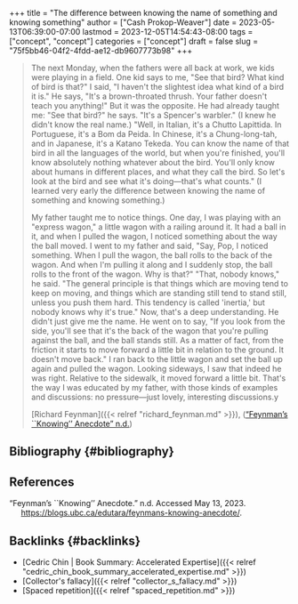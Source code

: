 +++
title = "The difference between knowing the name of something and knowing something"
author = ["Cash Prokop-Weaver"]
date = 2023-05-13T06:39:00-07:00
lastmod = 2023-12-05T14:54:43-08:00
tags = ["concept", "concept"]
categories = ["concept"]
draft = false
slug = "75f5bb46-04f2-4fdd-ae12-db9607773b98"
+++

> The next Monday, when the fathers were all back at work, we kids were playing in a field. One kid says to me, "See that bird? What kind of bird is that?" I said, "I haven't the slightest idea what kind of a bird it is." He says, "It's a brown-throated thrush. Your father doesn't teach you anything!" But it was the opposite. He had already taught me: "See that bird?" he says. "It's a Spencer's warbler." (I knew he didn't know the real name.) "Well, in Italian, it's a Chutto Lapittida. In Portuguese, it's a Bom da Peida. In Chinese, it's a Chung-long-tah, and in Japanese, it's a Katano Tekeda. You can know the name of that bird in all the languages of the world, but when you're finished, you'll know absolutely nothing whatever about the bird. You'll only know about humans in different places, and what they call the bird. So let's look at the bird and see what it's doing—that's what counts." (I learned very early the difference between knowing the name of something and knowing something.)
>
> My father taught me to notice things. One day, I was playing with an "express wagon," a little wagon with a railing around it. It had a ball in it, and when I pulled the wagon, I noticed something about the way the ball moved. I went to my father and said, "Say, Pop, I noticed something. When I pull the wagon, the ball rolls to the back of the wagon. And when I'm pulling it along and I suddenly stop, the ball rolls to the front of the wagon. Why is that?" "That, nobody knows," he said. "The general principle is that things which are moving tend to keep on moving, and things which are standing still tend to stand still, unless you push them hard. This tendency is called 'inertia,' but nobody knows why it's true." Now, that's a deep understanding. He didn't just give me the name. He went on to say, "If you look from the side, you'll see that it's the back of the wagon that you're pulling against the ball, and the ball stands still. As a matter of fact, from the friction it starts to move forward a little bit in relation to the ground. It doesn't move back." I ran back to the little wagon and set the ball up again and pulled the wagon. Looking sideways, I saw that indeed he was right. Relative to the sidewalk, it moved forward a little bit. That's the way I was educated by my father, with those kinds of examples and discussions: no pressure—just lovely, interesting discussions.y
>
> [Richard Feynman]({{< relref "richard_feynman.md" >}}), (<a href="#citeproc_bib_item_1">“Feynman’s ``Knowing’’ Anecdote” n.d.</a>)


## Bibliography {#bibliography}

## References

<style>.csl-entry{text-indent: -1.5em; margin-left: 1.5em;}</style><div class="csl-bib-body">
  <div class="csl-entry"><a id="citeproc_bib_item_1"></a>“Feynman’s ``Knowing’’ Anecdote.” n.d. Accessed May 13, 2023. <a href="https://blogs.ubc.ca/edutara/feynmans-knowing-anecdote/">https://blogs.ubc.ca/edutara/feynmans-knowing-anecdote/</a>.</div>
</div>


## Backlinks {#backlinks}

-   [Cedric Chin | Book Summary: Accelerated Expertise]({{< relref "cedric_chin_book_summary_accelerated_expertise.md" >}})
-   [Collector's fallacy]({{< relref "collector_s_fallacy.md" >}})
-   [Spaced repetition]({{< relref "spaced_repetition.md" >}})
